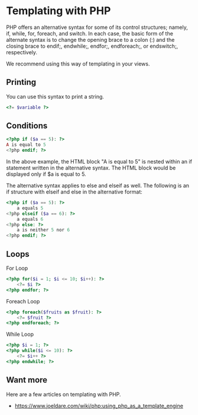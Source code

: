 # Templating with PHP

PHP offers an alternative syntax for some of its control structures; namely, if, while, for, foreach, and switch. In each case, the basic form of the alternate syntax is to change the opening brace to a colon (:) and the closing brace to endif;, endwhile;, endfor;, endforeach;, or endswitch;, respectively.

We recommend using this way of templating in your views.

## Printing

You can use this syntax to print a string.

```php
<?= $variable ?>
```

## Conditions

```php
<?php if ($a == 5): ?>
A is equal to 5
<?php endif; ?>
```

In the above example, the HTML block "A is equal to 5" is nested within an if statement written in the alternative syntax. The HTML block would be displayed only if $a is equal to 5.

The alternative syntax applies to else and elseif as well. The following is an if structure with elseif and else in the alternative format:

```php
<?php if ($a == 5): ?>
    a equals 5
<?php elseif ($a == 6): ?>
    a equals 6
<?php else: ?>
    a is neither 5 nor 6
<?php endif; ?>
```

## Loops

For Loop

```php
<?php for($i = 1; $i <= 10; $i++): ?>
    <?= $i ?>
<?php endfor; ?>
```

Foreach Loop

```php
<?php foreach($fruits as $fruit): ?>
    <?= $fruit ?>
<?php endforeach; ?>
```

While Loop

```php
<?php $i = 1; ?>
<?php while($i <= 10): ?>
    <?= $i++ ?>
<?php endwhile; ?>
```

## Want more

Here are a few articles on templating with PHP.

- https://www.joeldare.com/wiki/php:using_php_as_a_template_engine